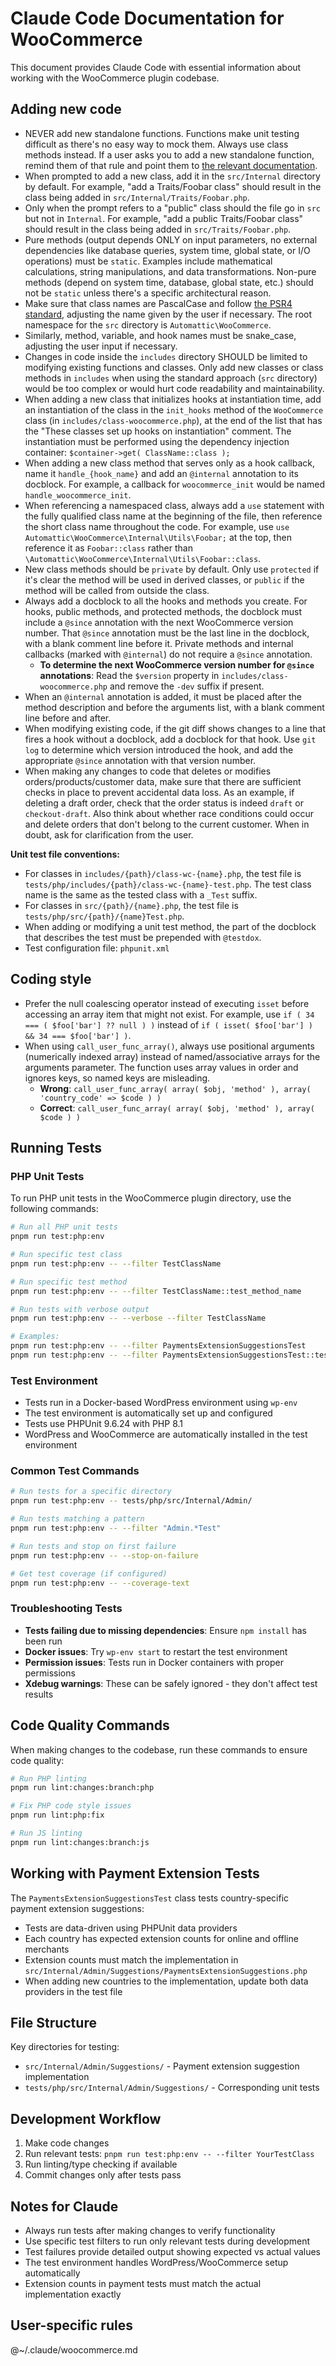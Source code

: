 # Claude Code Documentation for WooCommerce

This document provides Claude Code with essential information about working with the WooCommerce plugin codebase.


## Adding new code

- NEVER add new standalone functions. Functions make unit testing difficult as there's no easy way to mock them. Always use class methods instead. If a user asks you to add a new standalone function, remind them of that rule and point them to [the relevant documentation](https://github.com/woocommerce/woocommerce/blob/trunk/plugins/woocommerce/includes/README.md).
- When prompted to add a new class, add it in the `src/Internal` directory by default. For example, "add a Traits/Foobar class" should result in the class being added in `src/Internal/Traits/Foobar.php`.
- Only when the prompt refers to a "public" class should the file go in `src` but not in `Internal`. For example, "add a public Traits/Foobar class" should result in the class being added in `src/Traits/Foobar.php`.
- Pure methods (output depends ONLY on input parameters, no external dependencies like database queries, system time, global state, or I/O operations) must be `static`. Examples include mathematical calculations, string manipulations, and data transformations. Non-pure methods (depend on system time, database, global state, etc.) should not be `static` unless there's a specific architectural reason.
- Make sure that class names are PascalCase and follow [the PSR4 standard](https://www.php-fig.org/psr/psr-4/), adjusting the name given by the user if necessary. The root namespace for the `src` directory is `Automattic\WooCommerce`.
- Similarly, method, variable, and hook names must be snake_case, adjusting the user input if necessary.
- Changes in code inside the `includes` directory SHOULD be limited to modifying existing functions and classes. Only add new classes or class methods in `includes` when using the standard approach (`src` directory) would be too complex or would hurt code readability and maintainability.
- When adding a new class that initializes hooks at instantiation time, add an instantiation of the class in the `init_hooks` method of the `WooCommerce` class (in `includes/class-woocommerce.php`), at the end of the list that has the "These classes set up hooks on instantiation" comment. The instantiation must be performed using the dependency injection container: `$container->get( ClassName::class );`
- When adding a new class method that serves only as a hook callback, name it `handle_{hook_name}` and add an `@internal` annotation to its docblock. For example, a callback for `woocommerce_init` would be named `handle_woocommerce_init`.
- When referencing a namespaced class, always add a `use` statement with the fully qualified class name at the beginning of the file, then reference the short class name throughout the code. For example, use `use Automattic\WooCommerce\Internal\Utils\Foobar;` at the top, then reference it as `Foobar::class` rather than `\Automattic\WooCommerce\Internal\Utils\Foobar::class`.
- New class methods should be `private` by default. Only use `protected` if it's clear the method will be used in derived classes, or `public` if the method will be called from outside the class.
- Always add a docblock to all the hooks and methods you create. For hooks, public methods, and protected methods, the docblock must include a `@since` annotation with the next WooCommerce version number. That `@since` annotation must be the last line in the docblock, with a blank comment line before it. Private methods and internal callbacks (marked with `@internal`) do not require a `@since` annotation.
    - **To determine the next WooCommerce version number for `@since` annotations**: Read the `$version` property in `includes/class-woocommerce.php` and remove the `-dev` suffix if present.
- When an `@internal` annotation is added, it must be placed after the method description and before the arguments list, with a blank comment line before and after.
- When modifying existing code, if the git diff shows changes to a line that fires a hook without a docblock, add a docblock for that hook. Use `git log` to determine which version introduced the hook, and add the appropriate `@since` annotation with that version number.
- When making any changes to code that deletes or modifies orders/products/customer data, make sure that there are sufficient checks in place to prevent accidental data loss. As an example, if deleting a draft order, check that the order status is indeed `draft` or `checkout-draft`. Also think about whether race conditions could occur and delete orders that don't belong to the current customer. When in doubt, ask for clarification from the user.

**Unit test file conventions:**

- For classes in `includes/{path}/class-wc-{name}.php`, the test file is `tests/php/includes/{path}/class-wc-{name}-test.php`. The test class name is the same as the tested class with a `_Test` suffix.
- For classes in `src/{path}/{name}.php`, the test file is `tests/php/src/{path}/{name}Test.php`.
- When adding or modifying a unit test method, the part of the docblock that describes the test must be prepended with `@testdox`.
- Test configuration file: `phpunit.xml`


## Coding style

- Prefer the null coalescing operator instead of executing `isset` before accessing an array item that might not exist. For example, use `if ( 34 === ( $foo['bar'] ?? null ) )` instead of `if ( isset( $foo['bar'] ) && 34 === $foo['bar'] )`.
- When using `call_user_func_array()`, always use positional arguments (numerically indexed array) instead of named/associative arrays for the arguments parameter. The function uses array values in order and ignores keys, so named keys are misleading.
    - **Wrong**: `call_user_func_array( array( $obj, 'method' ), array( 'country_code' => $code ) )`
    - **Correct**: `call_user_func_array( array( $obj, 'method' ), array( $code ) )`


## Running Tests

### PHP Unit Tests

To run PHP unit tests in the WooCommerce plugin directory, use the following commands:

```bash
# Run all PHP unit tests
pnpm run test:php:env

# Run specific test class
pnpm run test:php:env -- --filter TestClassName

# Run specific test method
pnpm run test:php:env -- --filter TestClassName::test_method_name

# Run tests with verbose output
pnpm run test:php:env -- --verbose --filter TestClassName

# Examples:
pnpm run test:php:env -- --filter PaymentsExtensionSuggestionsTest
pnpm run test:php:env -- --filter PaymentsExtensionSuggestionsTest::test_get_country_extensions_count_with_merchant_selling_online
```

### Test Environment

- Tests run in a Docker-based WordPress environment using `wp-env`
- The test environment is automatically set up and configured
- Tests use PHPUnit 9.6.24 with PHP 8.1
- WordPress and WooCommerce are automatically installed in the test environment


### Common Test Commands

```bash
# Run tests for a specific directory
pnpm run test:php:env -- tests/php/src/Internal/Admin/

# Run tests matching a pattern
pnpm run test:php:env -- --filter "Admin.*Test"

# Run tests and stop on first failure
pnpm run test:php:env -- --stop-on-failure

# Get test coverage (if configured)
pnpm run test:php:env -- --coverage-text
```

### Troubleshooting Tests

- **Tests failing due to missing dependencies**: Ensure `npm install` has been run
- **Docker issues**: Try `wp-env start` to restart the test environment
- **Permission issues**: Tests run in Docker containers with proper permissions
- **Xdebug warnings**: These can be safely ignored - they don't affect test results


## Code Quality Commands

When making changes to the codebase, run these commands to ensure code quality:

```bash
# Run PHP linting
pnpm run lint:changes:branch:php

# Fix PHP code style issues
pnpm run lint:php:fix

# Run JS linting
pnpm run lint:changes:branch:js
```

## Working with Payment Extension Tests

The `PaymentsExtensionSuggestionsTest` class tests country-specific payment extension suggestions:

- Tests are data-driven using PHPUnit data providers
- Each country has expected extension counts for online and offline merchants
- Extension counts must match the implementation in `src/Internal/Admin/Suggestions/PaymentsExtensionSuggestions.php`
- When adding new countries to the implementation, update both data providers in the test file


## File Structure

Key directories for testing:

- `src/Internal/Admin/Suggestions/` - Payment extension suggestion implementation
- `tests/php/src/Internal/Admin/Suggestions/` - Corresponding unit tests


## Development Workflow

1. Make code changes
2. Run relevant tests: `pnpm run test:php:env -- --filter YourTestClass`
3. Run linting/type checking if available
4. Commit changes only after tests pass


## Notes for Claude

- Always run tests after making changes to verify functionality
- Use specific test filters to run only relevant tests during development
- Test failures provide detailed output showing expected vs actual values
- The test environment handles WordPress/WooCommerce setup automatically
- Extension counts in payment tests must match the actual implementation exactly


## User-specific rules

@~/.claude/woocommerce.md
